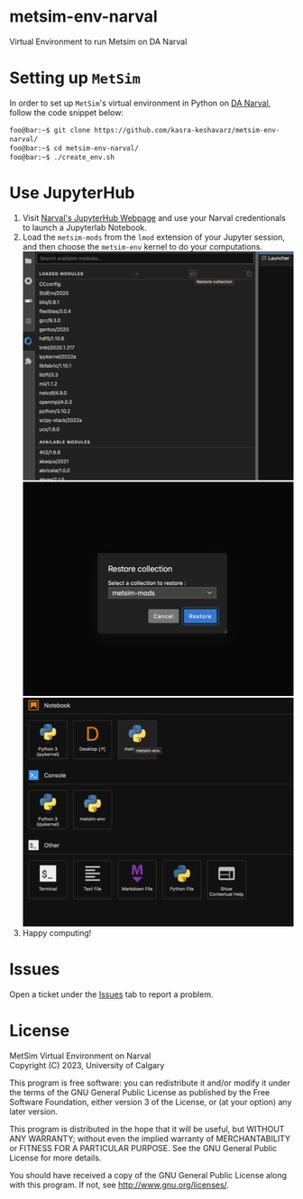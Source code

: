 # metsim-env-narval
Virtual Environment to run Metsim on DA Narval

# Setting up `MetSim`
In order to set up `MetSim`'s virtual environment in Python on [DA Narval](https://docs.alliancecan.ca/wiki/Narval/en), follow the code snippet below:

```console
foo@bar:~$ git clone https://github.com/kasra-keshavarz/metsim-env-narval/
foo@bar:~$ cd metsim-env-narval/
foo@bar:~$ ./create_env.sh
```

# Use JupyterHub
1. Visit [Narval's JupyterHub Webpage](https://jupyterhub.narval.computecanada.ca/hub/login) and use your Narval credentionals to launch a Jupyterlab Notebook.
2. Load the `metsim-mods` from the `lmod` extension of your Jupyter session, and then choose the `metsim-env` kernel to do your computations.
![Check saved list of modules](./img/narval-mods.png)
![Load metsim-mods list of modules](./img/metsim-mods.png)
![See metsim-env virtual environment](./img/metsim-env.png)
3. Happy computing!

# Issues
Open a ticket under the [Issues](./Issues) tab to report a problem.

# License
MetSim Virtual Environment on Narval <br />
Copyright (C) 2023, University of Calgary <br>


This program is free software: you can redistribute it and/or modify it under the terms of the GNU General Public License as published by the Free Software Foundation, either version 3 of the License, or (at your option) any later version.

This program is distributed in the hope that it will be useful, but WITHOUT ANY WARRANTY; without even the implied warranty of MERCHANTABILITY or FITNESS FOR A PARTICULAR PURPOSE. See the GNU General Public License for more details.

You should have received a copy of the GNU General Public License along with this program. If not, see http://www.gnu.org/licenses/.
